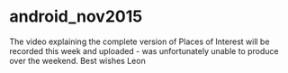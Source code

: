 # android_nov2015

The video explaining the complete version of Places of Interest will be recorded this week and uploaded - was unfortunately unable to produce over the weekend. 
Best wishes
Leon